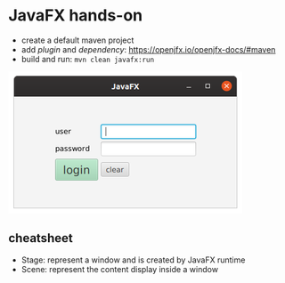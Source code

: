 # JavaFX hands-on

* create a default maven project
* add _plugin_ and _dependency_: https://openjfx.io/openjfx-docs/#maven
* build and run: `mvn clean javafx:run`

![](screenshot.png)

## cheatsheet
* Stage: represent a window and is created by JavaFX runtime
* Scene: represent the content display inside a window
